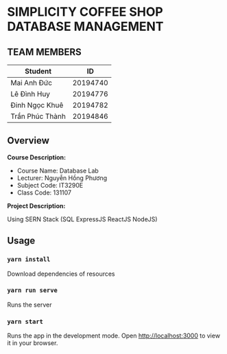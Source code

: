# SIMPLICITY COFFEE SHOP DATABASE MANAGEMENT

## TEAM MEMBERS

| Student            | ID       |
| ------------------ | -------- |
| Mai Anh Đức        | 20194740 |
| Lê Đình Huy        | 20194776 |
| Đinh Ngọc Khuê     | 20194782 |
| Trần Phúc Thành    | 20194846 |

## Overview

**Course Description:**

- Course Name: Database Lab
- Lecturer: Nguyễn Hồng Phương
- Subject Code: IT3290E
- Class Code: 131107

**Project Description:**

Using SERN Stack (SQL ExpressJS ReactJS NodeJS) 

## Usage
### `yarn install`

Download dependencies of resources
### `yarn run serve`

Runs the server

### `yarn start`

Runs the app in the development mode.
Open [http://localhost:3000](http://localhost:3000) to view it in your browser.



